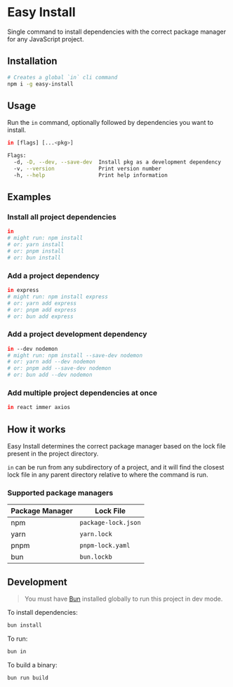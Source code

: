 # Easy Install

Single command to install dependencies with the correct package manager for any JavaScript project.

## Installation

```bash
# Creates a global `in` cli command
npm i -g easy-install
```

## Usage

Run the `in` command, optionally followed by dependencies you want to install.

```bash
in [flags] [...<pkg>]
```

```bash
Flags:
  -d, -D, --dev, --save-dev  Install pkg as a development dependency
  -v, --version              Print version number
  -h, --help                 Print help information
```

## Examples

### Install all project dependencies

```bash
in
# might run: npm install
# or: yarn install
# or: pnpm install
# or: bun install
```

### Add a project dependency

```bash
in express
# might run: npm install express
# or: yarn add express
# or: pnpm add express
# or: bun add express
```

### Add a project development dependency

```bash
in --dev nodemon
# might run: npm install --save-dev nodemon
# or: yarn add --dev nodemon
# or: pnpm add --save-dev nodemon
# or: bun add --dev nodemon
```

### Add multiple project dependencies at once

```bash
in react immer axios
```

## How it works

Easy Install determines the correct package manager based on the lock file present in the project directory.

`in` can be run from any subdirectory of a project, and it will find the closest lock file in any parent directory relative to where the command is run.

### Supported package managers

| Package Manager | Lock File           |
| --------------- | ------------------- |
| npm             | `package-lock.json` |
| yarn            | `yarn.lock`         |
| pnpm            | `pnpm-lock.yaml`    |
| bun             | `bun.lockb`         |

## Development

> You must have [Bun](https://bun.sh/docs/installation) installed globally to run this project in dev mode.

To install dependencies:

```bash
bun install
```

To run:

```bash
bun in
```

To build a binary:

```bash
bun run build
```
